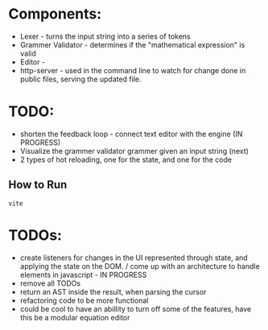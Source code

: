 # Components:
* Lexer - turns the input string into a series of tokens
* Grammer Validator - determines if the "mathematical expression" is valid
* Editor - 
* http-server - used in the command line to watch for change done in public files, serving the updated file.

# TODO:
* shorten the feedback loop - connect text editor with the engine (IN PROGRESS)
* Visualize the grammer validator grammer given an input string (next)
* 2 types of hot reloading, one for the state, and one for the code

## How to Run
   ```console
   vite
   ```


# TODOs:
   * create listeners for changes in the UI represented through state, and applying the state on the DOM. / come up with an architecture to handle elements in javascript - IN PROGRESS
   * remove all TODOs
   * return an AST inside the result, when parsing the cursor
   * refactoring code to be more functional
   * could be cool to have an abillity to turn off some of the features, have this be a modular equation editor






